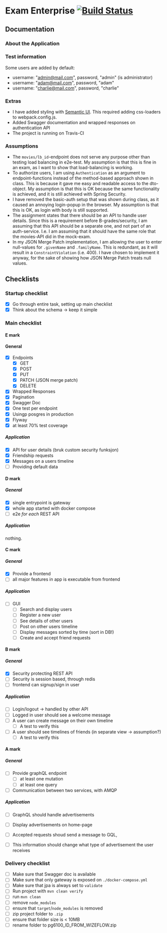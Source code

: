# Exam Enterprise [![Build Status](https://travis-ci.com/olaven/exam-pg6101.svg?token=zTzVh5wrqM89cpyf9qVd&branch=master)](https://travis-ci.com/olaven/exam-pg6101)

## Documentation

### About the Application 

### Test information 
Some users are added by default: 
* username: "admin@mail.com", password, "admin" (is administrator)
* username: "adam@mail.com", password, "adam"
* username: "charlie@mail.com", password, "charlie" 

### Extras 
* I have added styling with [Semantic UI](https://semantic-ui.com). This required adding css-loaders to webpack.config.js.
* Added Swagger documentation and wrapped responses on authentication API
* The project is running on Travis-CI

### Assumptions
* The `movies/lb_id`-endpoint does not serve any purpose other than testing load balancing in e2e-test. 
My assumption is that this is fine in an exam, as I want to show that load-balancing is working.
* To authorize users, I am using `Authentication` as an argument to endpoint-functions instead of the method-based
approach shown in class. This is because it gave me easy and readable access to the dto-object. My assumption is 
that this is OK because the same functionality is achieved, and it is still achieved with Spring Security. 
* I have removed the basic-auth setup that was shown during class, as it caused an annoying login-popup in the browser. 
My assumption is that this is OK, as login with body is still supported.
* The assignment states that there should be an API to handle user details. Since this is a requirement before B-grades/security,
I am assuming that this API should be a separate one, and not part of an auth-service. I.e. I am assuming that it 
should have the same role that the movies-API did in the mock-exam.
* In my JSON Merge Patch implementation, I am allowing the user to enter null-values for `.givenName` and `.familyName`. 
This is redundant, as it will result in a `ConstraintViolation` (i.e. 400). I have chosen to implement it anyway, 
for the sake of showing how JSON Merge Patch treats null values. 
 
## Checklists

### Startup checklist 
- [X] Go through entire task, setting up main checklist 
- [X] Think about the schema -> keep it simple

### Main checklist
#### E mark
#### General
- [X] Endpoints 
    - [X] GET
    - [X] POST
    - [X] PUT
    - [X] PATCH (JSON merge patch)
    - [X] DELETE
- [X] Wrapped Responses
- [X] Pagination 
- [X] Swagger Doc
- [X] One test per endpoint 
- [X] Usingp posgres in production 
- [X] Flyway 
- [X] at least 70% test coverage

##### Application
- [X] API for user details (bruk custom security funksjon) 
- [X] Friendship requests
- [X] Messages on a users timeline 
- [ ] Providing default data
#### D mark
##### General
- [X] single entrypoint is gateway 
- [X] whole app started with docker compose 
- [ ] e2e _for each_ REST API
##### Application 
nothing.
#### C mark 
##### General
- [X] Provide a frontend
- [ ] all major features in app is executable from frontend
##### Application 
- [ ] GUI
    - [ ] Search and display users
    - [ ] Register a new user 
    - [ ] See details of other users 
    - [ ] Post on other users timeline
    - [ ] Display messages sorted by time (sort in DB!)
    - [ ] Create and accept friend requests 
#### B mark 
##### General
- [X] Security protecting REST API
- [ ] Security is session based, through redis
- [ ] frontend can signup/sign in user
##### Application 
- [ ] Login/logout -> handled by other API 
- [ ] Logged in user should see a welcome message
- [ ] A user can create message on their own timeline
    - [ ] A test to verify this 
- [ ] A user  should see timelines of friends (in separate view -> assumption?)
    - [ ] A test to verify this 
#### A mark 
##### General
- [ ] Provide graphQL endpoint 
    - [ ] at least one mutation
    - [ ] at least one query
- [ ] Communication between two services, with AMQP
##### Application 
- [ ] GraphQL should handle advertisements
- [ ] Display advertisements on home-page
- [ ] Accepted requests shoud send a message to GQL, 
- [ ] This information should change what type of advertisement 
the user receives

    
### Delivery checklist
- [ ] Make sure that Swagger doc is available
- [ ] Make sure that only gateway is exposed on `./docker-compose.yml`
- [ ] Make sure that jpa is always set to `validate`
- [ ] Run project with `mvn clean verify`
- [ ] run `mvn clean`
- [ ] remove `node_modules`
- [ ] ensure that `target`/`node_modules` is removed 
- [ ] zip project folder to `.zip`
- [ ] ensure that folder size is < 10MB
- [ ] rename folder to pg6100_ID_FROM_WIZEFLOW.zip